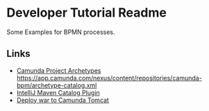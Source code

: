 # Developer Tutorial Readme #
Some Examples for BPMN processes.

## Links ##
- [Camunda Project Archetypes](https://docs.camunda.org/manual/7.4/user-guide/process-applications/maven-archetypes/)
https://app.camunda.com/nexus/content/repositories/camunda-bpm/archetype-catalog.xml
- [IntelliJ Maven Catalog Plugin](https://plugins.jetbrains.com/plugin/7965-maven-archetype-catalogs)
- [Deploy war to Camunda Tomcat](https://www.mkyong.com/maven/how-to-deploy-maven-based-war-file-to-tomcat/)